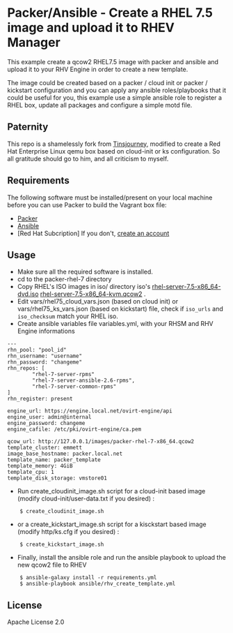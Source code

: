 # Packer/Ansible  - Create a RHEL 7.5 image and upload it to RHEV Manager

This example create a qcow2 RHEL7.5 image with packer and ansible and upload it to your RHV Engine in order to create a new template. 

The image could be created based on a packer / cloud init or packer / kickstart configuration and you can apply any ansible roles/playbooks 
that it could be useful for you, this example use a simple ansible role to register a RHEL box, update all packages and configure a simple motd
file.

## Paternity

This repo is a shamelessly fork from [Tinsjourney](https://github.com/tinsjourney), modified to create a Red Hat Enterprise Linux qemu box based on 
cloud-init or ks configuration.
So all gratitude should go to him, and all criticism to myself.

## Requirements

The following software must be installed/present on your local machine before you can use Packer to build the Vagrant box file:

  - [Packer](http://www.packer.io/)
  - [Ansible](http://docs.ansible.com/intro_installation.html)
  - [Red Hat Subcription] If you don't, [create an account](https://developers.redhat.com) 

## Usage

  - Make sure all the required software is installed.
  - cd to the packer-rhel-7 directory
  - Copy RHEL's ISO images in iso/ directory iso's [rhel-server-7.5-x86_64-dvd.iso](https://access.redhat.com/downloads/content/69/ver=/rhel---7/7.5/x86_64/product-software)  [rhel-server-7.5-x86_64-kvm.qcow2](https://access.redhat.com/downloads/content/69/ver=/rhel---7/7.5/x86_64/product-software)  .
  - Edit vars/rhel75_cloud_vars.json (based on cloud init) or vars/rhel75_ks_vars.json (based on kickstart) file, check if `iso_urls` and `iso_checksum` match your RHEL iso.
  - Create ansible variables file variables.yml, with your RHSM and RHV Engine informations
```
---
rhn_pool: "pool_id"
rhn_username: "username"
rhn_password: "changeme"
rhn_repos: [
        "rhel-7-server-rpms"
        "rhel-7-server-ansible-2.6-rpms",
        "rhel-7-server-common-rpms"
]
rhn_register: present

engine_url: https://engine.local.net/ovirt-engine/api
engine_user: admin@internal
engine_password: changeme
engine_cafile: /etc/pki/ovirt-engine/ca.pem

qcow_url: http://127.0.0.1/images/packer-rhel-7-x86_64.qcow2
template_cluster: emmett
image_base_hostname: packer.local.net
template_name: packer_template
template_memory: 4GiB
template_cpu: 1
template_disk_storage: vmstore01
```

- Run create_cloudinit_image.sh script for a cloud-init based image (modify cloud-init/user-data.txt if you desired) :

```
    $ create_cloudinit_image.sh
```

- or a create_kickstart_image.sh script for a kisckstart based image (modify http/ks.cfg if you desired) :
```
    $ create_kickstart_image.sh
```

- Finally, install the ansible role and run the ansible playbook to upload the new qcow2 file to RHEV
```
    $ ansible-galaxy install -r requirements.yml
    $ ansible-playbook ansible/rhv_create_template.yml
```

## License

Apache License 2.0
